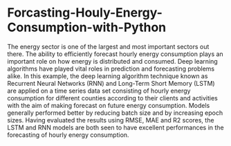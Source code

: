 # Forcasting-Houly-Energy-Consumption-with-Python
The energy sector is one of the largest and most important sectors out there. The ability to efficiently forecast hourly energy consumption plays an important role on how energy is distributed and consumed. Deep learning algorithms have played vital roles in prediction and forecasting problems alike. In this example, the deep learning algorithm technique known as Recurrent Neural Networks (RNN) and Long-Term Short Memory (LSTM) are applied on a time series data set consisting of hourly energy consumption for different counties according to their clients and activities with the aim of making forecast on future energy consumption. Models generally performed better by reducing batch size and by increasing epoch sizes. Having evaluated the results using RMSE, MAE and R2 scores, the LSTM and RNN models are both seen to have excellent performances in the forecasting of hourly energy consumption.
